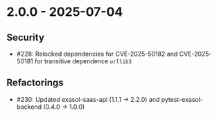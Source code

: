 # 2.0.0 - 2025-07-04

## Security

* #228: Relocked dependencies for CVE-2025-50182 and CVE-2025-50181 for transitive dependence `urllib3`

## Refactorings

* #230: Updated exasol-saas-api (1.1.1 -> 2.2.0) and pytest-exasol-backend (0.4.0 -> 1.0.0)